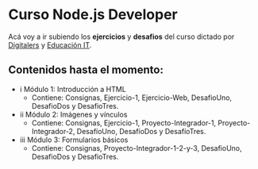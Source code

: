 # Curso Node.js Developer
Acá voy a ir subiendo los **ejercicios** y **desafios** del curso dictado por [Digitalers](https://digitalers.com.ar/) y [Educación IT](https://www.educacionit.com/).

## Contenidos hasta el momento:
* i Módulo 1: Introducción a HTML
  * Contiene: Consignas, Ejercicio-1, Ejercicio-Web, DesafioUno, DesafioDos y DesafioTres.
* ii Módulo 2: Imágenes y vínculos
  * Contiene: Consignas, Ejercicio-1, Proyecto-Integrador-1, Proyecto-Integrador-2, DesafíoUno, DesafíoDos y DesafíoTres.
* iii Módulo 3: Formularios básicos
  * Contiene: Consignas, Proyecto-Integrador-1-2-y-3, DesafioUno, DesafioDos y DesafioTres.
